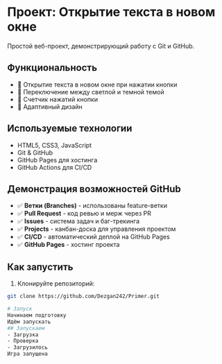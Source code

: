 # Проект: Открытие текста в новом окне
Простой веб-проект, демонстрирующий работу с Git и GitHub.

## Функциональность

- 📌 Открытие текста в новом окне при нажатии кнопки
- 🌙 Переключение между светлой и темной темой
- 🔢 Счетчик нажатий кнопки
- 📱 Адаптивный дизайн

## Используемые технологии

- HTML5, CSS3, JavaScript
- Git & GitHub
- GitHub Pages для хостинга
- GitHub Actions для CI/CD

## Демонстрация возможностей GitHub

- ✅ **Ветки (Branches)** - использованы feature-ветки
- ✅ **Pull Request** - код ревью и мерж через PR
- ✅ **Issues** - система задач и баг-трекинга  
- ✅ **Projects** - канбан-доска для управления проектом
- ✅ **CI/CD** - автоматический деплой на GitHub Pages
- ✅ **GitHub Pages** - хостинг проекта

## Как запустить

1. Клонируйте репозиторий:
```bash
git clone https://github.com/Dezgan242/Primer.git

# Запуск
Начинаем подготовку
Идём запускать
## Запускаем
- Загрузка
- Проверка
- Загрузилось
Игра запущена
